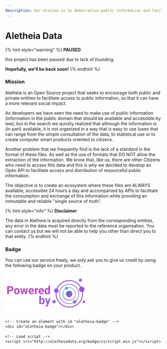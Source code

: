 ```yaml
---
description: Our mission is to democratize public information and facilitate access to it
---
```


# Aletheia Data

{% hint style="warning" %}
**PAUSED**&#x20;

this project has been paused due to lack of founding.

**Hopefully, we'll be back soon!**
{% endhint %}

### Mission

Aletheia is an Open Source project that seeks to encourage both public and private entities to facilitate access to public information, so that it can have a more relevant social impact.&#x20;

As developers we have seen the need to make use of public information (information in the public domain that should be available and accessible by law), but in the search we quickly realized that although the information is (in part) available, it is not organized in a way that is easy to use (uses that can range from the simple consultation of the data, to statistical use or to create computer smart products oriented to citizens.&#x20;

Another problem that we frequently find is the lack of a standard in the format of these files. As well as the use of formats that DO NOT allow the extraction of the information. We know that, like us, there are other Citizens who need to access this data and this is why we decided to develop an Open API to facilitate access and distribution of resourceful public information.&#x20;

The objective is to create an ecosystem where these files are ALWAYS available, accessible 24 hours a day and accompanied by APIs to facilitate the consumption and exchange of this information while providing an immutable and reliable "single source of truth".

{% hint style="info" %}
**Disclaimer**

The data in Aletheia is acquired directly from the corresponding entities, any error in the data must be reported to the reference organisation. You can contact us but we will not be able to help you other than direct you to that entity.
{% endhint %}

### Badge

You can use our service freely, we only ask you to give us credit by using the following badge on your product.

![Preview](<.gitbook/assets/powered by.png>)

```
<!-- Create an element with id "aletheia-badge" -->
<div id="aletheia-badge"></div>

<!-- Load script -->
<script src="http://aletheiadata.org/badge/v1/script.min.js"></script>
```
